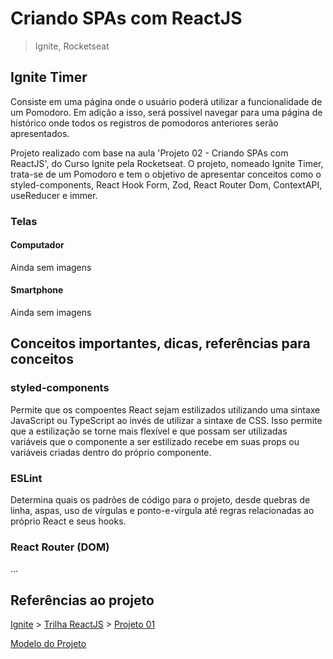 # Criando SPAs com ReactJS

> Ignite, Rocketseat

## Ignite Timer

Consiste em uma página onde o usuário poderá utilizar a funcionalidade de um Pomodoro. Em adição a isso, será possível navegar para uma página de histórico onde todos os registros de pomodoros anteriores serão apresentados.

Projeto realizado com base na aula 'Projeto 02 - Criando SPAs com ReactJS', do Curso Ignite pela Rocketseat. O projeto, nomeado Ignite Timer, trata-se de um Pomodoro e tem o objetivo de apresentar conceitos como o styled-components, React Hook Form, Zod, React Router Dom, ContextAPI, useReducer e immer.

### Telas

#### Computador

Ainda sem imagens
<!-- <img src="https://user-images.githubusercontent.com/27498357/216787451-7b8f20fb-5c18-4d6e-9c1b-2a508c6a7439.png" width=1186></img> -->

#### Smartphone

Ainda sem imagens
<!-- <img src="https://user-images.githubusercontent.com/27498357/216787454-8aae6c78-8936-42e8-88bd-d87268f1e5d0.png" width=390></img> -->
<!-- ![127 0 0 1_5173__](https://user-images.githubusercontent.com/27498357/216787451-7b8f20fb-5c18-4d6e-9c1b-2a508c6a7439.png)
![127 0 0 1_5173__(iPhone 12 Pro)](https://user-images.githubusercontent.com/27498357/216787454-8aae6c78-8936-42e8-88bd-d87268f1e5d0.png) -->

## Conceitos importantes, dicas, referências para conceitos

### styled-components

Permite que os compoentes React sejam estilizados utilizando uma sintaxe JavaScript ou TypeScript ao invés de utilizar a sintaxe de CSS. Isso permite que a estilização se torne mais flexível e que possam ser utilizadas variáveis que o componente a ser estilizado recebe em suas props ou variáveis criadas dentro do próprio componente.

### ESLint

Determina quais os padrões de código para o projeto, desde quebras de linha, aspas, uso de vírgulas e ponto-e-vírgula até regras relacionadas ao próprio React e seus hooks.

### React Router (DOM)

...

## Referências ao projeto

[Ignite](https://app.rocketseat.com.br/ignite) >
[Trilha ReactJS](https://app.rocketseat.com.br/ignite/react-js-2022) >
[Projeto 01](https://app.rocketseat.com.br/node/projeto-02)

[Modelo do Projeto](https://www.figma.com/file/faC9RxHQG9Sbrh7ErPws93/Ignite-Timer-App?t=CQHmB2tohQ4ZdC5A-6)
